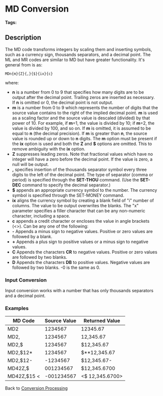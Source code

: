 # MD Conversion

<PageHeader /> 

**Tags:**
<badge text='jql' vertical='middle' />
<badge text='conversion' vertical='middle' />

## Description

The MD code transforms integers by scaling them and inserting symbols, such as a currency sign, thousands separators, and a decimal point. The ML and MR codes are similar to MD but have greater functionality. It's general from is as:

```
MDn{m}{Z}{,}{$}{ix}{c}
```

where:

- **n** is a number from 0 to 9 that specifies how many digits are to be output after the decimal point. Trailing zeros are inserted as necessary. If **n** is omitted or 0, the decimal point is not output.
- **m** is a number from 0 to 9 which represents the number of digits that the source value contains to the right of the implied decimal point. **m** is used as a scaling factor and the source value is descaled (divided) by that power of 10. For example, if **m**=1, the value is divided by 10; if **m**=2, the value is divided by 100, and so on. If **m** is omitted, it is assumed to be equal to **n** (the decimal precision). If **m** is greater than **n**, the source value is rounded up or down to **n** digits. The **m** option must be present if the **ix** option is used and both the **Z** and **$** options are omitted. This to remove ambiguity with the **ix** option.
- **Z** suppresses leading zeros. Note that fractional values which have no integer will have a zero before the decimal point. If the value is zero, a null will be output.
- **,** specifies insertion of the thousands separator symbol every three digits to the left of the decimal point. The type of separator (comma or period) is specified through the **SET-THOU** command. (Use the **SET-DEC** command to specify the decimal separator.)
- **$** appends an appropriate currency symbol to the number. The currency symbol is specified through the SET-MONEY command.
- **ix** aligns the currency symbol by creating a blank field of "i" number of columns. The value to be output overwrites the blanks. The "x" parameter specifies a filler character that can be any non-numeric character, including a space.
- **c** appends a credit character or encloses the value in angle brackets (&lt;&gt;). Can be any one of the following:
- **-** Appends a minus sign to negative values. Positive or zero values are followed by a blank.
- **+** Appends a plus sign to positive values or a minus sign to negative values.
- **C** Appends the characters **CR** to negative values. Positive or zero values are followed by two blanks.
- **D** Appends the characters **DB** to positive values. Negative values are followed by two blanks. -0 is the same as 0.

### Input Conversion

Input conversion works with a number that has only thousands separators and a decimal point.

### Examples

| MD Code | Source Value | Returned Value |
| --- | --- | --- |
| MD2 | 1234567 | 12345.67 |
| MD2, | 1234567 | 12,345.67 |
| MD2,$ | 1234567 | $12,345.67 |
| MD2,$12\* | 1234567 | $\*\*12,345.67 |
| MD2,$12- | -1234567 | $12,345.67- |
| MD42Z,$ | 001234567 | $12,345.6700 |
| MD42Z,$15 &lt; | -001234567 | &lt;$ 12,345.6700&gt; |

Back to [Conversion Processing](./../conversion-processing)

  
<PageFooter />
